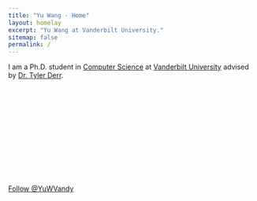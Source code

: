 ```yaml
---
title: "Yu Wang - Home"
layout: homelay
excerpt: "Yu Wang at Vanderbilt University."
sitemap: false
permalink: /
---
```



I am a Ph.D. student in [Computer Science](https://engineering.vanderbilt.edu/eecs/) at [Vanderbilt University](https://vanderbilt.edu) advised by [Dr. Tyler Derr](https://www.cse.msu.edu/~derrtyle/).


<div>
<img src="{{site.utl}}{{site.baseutl}}/images/carousel/Profile.png" style="margin:0px 800px; width:200px; display:block;" />
</div>

<div>
<a href="https://twitter.com/YuWVandy?ref_src=twsrc%5Etfw" class="twitter-follow-button" data-show-count="false" >
 Follow @YuWVandy 
</a><script async src="https://platform.twitter.com/widgets.js" charset="utf-8"></script>
<div>
